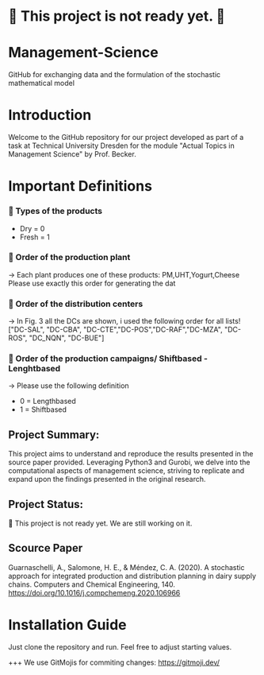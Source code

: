 # :construction: This project is not ready yet. :construction:


# Management-Science
GitHub for exchanging data and the formulation of the stochastic mathematical model 

# Introduction

Welcome to the GitHub repository for our project developed as part of a task at Technical University Dresden for the module "Actual Topics in Management Science" by Prof. Becker.

# Important Definitions 

### :goal_net: Types of the products 
- Dry = 0
- Fresh = 1

### :goal_net: Order of the production plant 
-> Each plant produces one of these products: PM,UHT,Yogurt,Cheese
Please use exactly this order for generating the dat

### :goal_net: Order of the distribution centers 
-> In Fig. 3 all the DCs are shown, i used the following order for all lists! 
["DC-SAL", "DC-CBA", "DC-CTE","DC-POS","DC-RAF","DC-MZA", "DC-ROS", "DC_NQN", "DC-BUE"]

### :goal_net: Order of the production campaigns/ Shiftbased - Lenghtbased
-> Please use the following definition 
- 0 = Lengthbased
- 1 = Shiftbased

## Project Summary:

This project aims to understand and reproduce the results presented in the source paper provided. Leveraging Python3 and Gurobi, we delve into the computational aspects of management science, striving to replicate and expand upon the findings presented in the original research.

## Project Status:
:construction: This project is not ready yet. We are still working on it.

## Scource Paper
Guarnaschelli, A., Salomone, H. E., & Méndez, C. A. (2020). A stochastic approach for integrated production and distribution planning in dairy supply chains. Computers and Chemical Engineering, 140. https://doi.org/10.1016/j.compchemeng.2020.106966

# Installation Guide
Just clone the repository and run.
Feel free to adjust starting values.

+++ 
We use GitMojis for commiting changes: https://gitmoji.dev/ 
